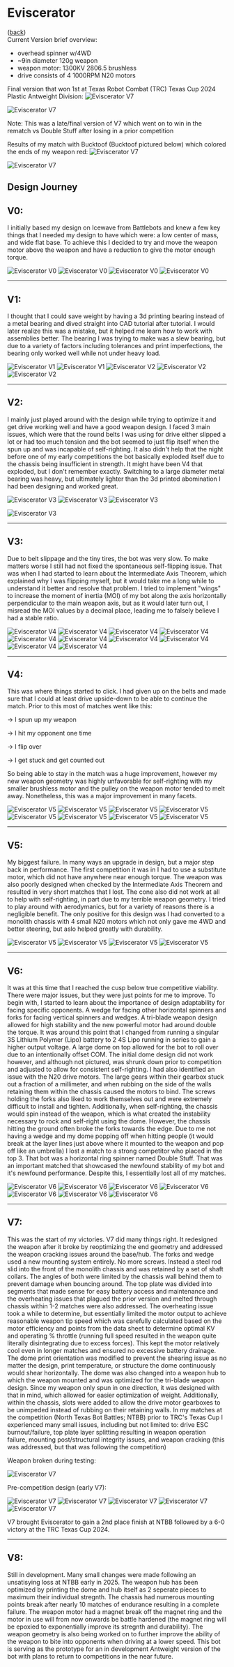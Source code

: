 # Eviscerator
([back](README.md))
<br>Current Version brief overview:
- overhead spinner w/4WD
- ~9in diameter 120g weapon
- weapon motor: 1300KV 2806.5 brushless
- drive consists of 4 1000RPM N20 motors

Final version that won 1st at Texas Robot Combat (TRC) Texas Cup 2024 Plastic Antweight Division:
![Eviscerator V7](ImagesEviscerator/o4.webp)

![Eviscerator V7](ImagesEviscerator/p6.jpg)

Note: This was a late/final version of V7 which went on to win in the rematch vs Double Stuff after losing in a prior competition

Results of my match with Bucktoof (Bucktoof pictured below) which colored the ends of my weapon red:
![Eviscerator V7](ImagesEviscerator/p4.jpg)

![Eviscerator V7](ImagesEviscerator/p5.jpg)

Design Journey
---
**V0:**
---

  I initially based my design on Icewave from Battlebots and knew a few key things that I needed my design to have which were: a low center of mass, and wide flat base. To achieve this I decided to try and move the weapon motor above the weapon and have a reduction to give the motor enough torque.

![Eviscerator V0](ImagesEviscerator/n44.png)
![Eviscerator V0](ImagesEviscerator/n43.png)
![Eviscerator V0](ImagesEviscerator/n42.png)
![Eviscerator V0](ImagesEviscerator/n41.png)

---
**V1:**
---

  I thought that I could save weight by having a 3d printing bearing instead of a metal bearing and dived straight into CAD tutorial after tutorial. I would later realize this was a mistake, but it helped me learn how to work with assemblies better. The bearing I was trying to make was a slew bearing, but due to a variety of factors including tolerances and print imperfections, the bearing only worked well while not under heavy load.

![Eviscerator V1](ImagesEviscerator/n40.png)
![Eviscerator V1](ImagesEviscerator/n39.png)
![Eviscerator V2](ImagesEviscerator/n38.png)
![Eviscerator V2](ImagesEviscerator/n37.png)
![Eviscerator V2](ImagesEviscerator/n36.png)

---
**V2:**
---

  I mainly just played around with the design while trying to optimize it and get drive working well and have a good weapon design. I faced 3 main issues, which were that the round belts I was using for drive either slipped a lot or had too much tension and the bot seemed to just flip itself when the spun up and was incapable of self-righting. It also didn't help that the night before one of my early competitions the bot basically exploded itself due to the chassis being insufficient in strength. It might have been V4 that exploded, but I don't remember exactly. Switching to a large diameter metal bearing was heavy, but ultimately lighter than the 3d printed abomination I had been designing and worked great.  

![Eviscerator V3](ImagesEviscerator/n35.png)
![Eviscerator V3](ImagesEviscerator/n34.png)
![Eviscerator V3](ImagesEviscerator/n33.png)
<!-- ![Eviscerator V0](ImagesEviscerator/n32.png) -->
<!-- ![Eviscerator V0](ImagesEviscerator/n31.png) -->
![Eviscerator V3](ImagesEviscerator/n30.jpg)

---
**V3:**
---

  Due to belt slippage and the tiny tires, the bot was very slow. To make matters worse I still had not fixed the spontaneous self-flipping issue. That was when I had started to learn about the Intermediate Axis Theorem, which explained why I was flipping myself, but it would take me a long while to understand it better and resolve that problem. I tried to implement "wings" to increase the moment of inertia (MOI) of my bot along the axis horizontally perpendicular to the main weapon axis, but as it would later turn out, I misread the MOI values by a decimal place, leading me to falsely believe I had a stable ratio.  

![Eviscerator V4](ImagesEviscerator/n29.png)
![Eviscerator V4](ImagesEviscerator/n28.png)
![Eviscerator V4](ImagesEviscerator/n26.png)
![Eviscerator V4](ImagesEviscerator/n25.png)
![Eviscerator V4](ImagesEviscerator/n24.png)
![Eviscerator V4](ImagesEviscerator/n23.png)
![Eviscerator V4](ImagesEviscerator/n22.png)
![Eviscerator V4](ImagesEviscerator/n21.png)
![Eviscerator V4](ImagesEviscerator/n20.jpg)
![Eviscerator V4](ImagesEviscerator/n20.png)

---
**V4:**
---

This was where things started to click. I had given up on the belts and made sure that I could at least drive upside-down to be able to continue the match. Prior to this most of matches went like this:

-> I spun up my weapon

-> I hit my opponent one time

-> I flip over

-> I get stuck and get counted out

So being able to stay in the match was a huge improvement, however my new weapon geometry was highly unfavorable for self-righting with my smaller brushless motor and the pulley on the weapon motor tended to melt away. Nonetheless, this was a major improvement in many facets. 

![Eviscerator V5](ImagesEviscerator/n19.png)
![Eviscerator V5](ImagesEviscerator/n18.png)
![Eviscerator V5](ImagesEviscerator/n17.png)
![Eviscerator V5](ImagesEviscerator/n16.jpg)
![Eviscerator V5](ImagesEviscerator/n15.jpg)
![Eviscerator V5](ImagesEviscerator/n15.png)
![Eviscerator V5](ImagesEviscerator/n14.jpg)
![Eviscerator V5](ImagesEviscerator/n14.png)

---
**V5:**
---

  My biggest failure. In many ways an upgrade in design, but a major step back in performance. The first competition it was in I had to use a substitute motor, which did not have anywhere near enough torque. The weapon was also poorly designed when checked by the Intermediate Axis Theorem and resulted in very short matches that I lost. The cone also did not work at all to help with self-righting, in part due to my terrible weapon geometry. I tried to play around with aerodymanics, but for a variety of reasons there is a negligible benefit. The only positive for this design was I had converted to a monolith chassis with 4 small N20 motors which not only gave me 4WD and better steering, but aslo helped greatly with durability. 

![Eviscerator V5](ImagesEviscerator/n13.png)
![Eviscerator V5](ImagesEviscerator/n12.png)
![Eviscerator V5](ImagesEviscerator/n11.png)
![Eviscerator V5](ImagesEviscerator/n10.png)

---
**V6:**
---

  It was at this time that I reached the cusp below true competitive viability. There were major issues, but they were just points for me to improve. To begin with, I started to learn about the importance of design adaptability for facing specific opponents. A wedge for facing other horizontal spinners and forks for facing vertical spinners and wedges. A tri-blade weapon design allowed for high stability and the new powerful motor had around double the torque. It was around this point that I changed from running a singular 3S Lithium Polymer (Lipo) battery to 2 4S Lipo running in series to gain a higher output voltage. A large dome on top allowed for the bot to roll over due to an intentionally offset COM. The initial dome design did not work however, and although not pictured, was shrunk down prior to competition and adjusted to allow for consistent self-righting. 
	I had also identified an issue with the N20 drive motors. The large gears within their gearbox stuck out a fraction of a millimeter, and when rubbing on the side of the walls retaining them within the chassis caused the motors to bind. The screws holding the forks also liked to work themselves out and were extremely difficult to install and tighten. Additionally, when self-righting, the chassis would spin instead of the weapon, which is what created the instability necessary to rock and self-right using the dome. However, the chassis hitting the ground often broke the forks towards the edge. Due to me not having a wedge and my dome popping off when hitting people (it would break at the layer lines just above where it mounted to the weapon and pop off like an umbrella) I lost a match to a strong competitor who placed in the top 3. That bot was a horizontal ring spinner named Double Stuff. That was an important matched that showcased the newfound stability of my bot and it's newfound performance. Despite this, I essentially lost all of my matches.  

![Eviscerator V6](ImagesEviscerator/n9.png)
![Eviscerator V6](ImagesEviscerator/n8.png)
![Eviscerator V6](ImagesEviscerator/n7.png)
![Eviscerator V6](ImagesEviscerator/n6.png)
![Eviscerator V6](ImagesEviscerator/n5.png)
![Eviscerator V6](ImagesEviscerator/n4.png)
![Eviscerator V6](ImagesEviscerator/n3.png)

---
**V7:**
---

This was the start of my victories. V7 did many things right. It redesigned the weapon after it broke by reoptimizing the end geometry and addressed the weapon cracking issues around the base/hub. The forks and wedge used a new mounting system entirely. No more screws. Instead a steel rod slid into the front of the monolith chassis and was retained by a set of shaft collars. The angles of both were limited by the chassis wall behind them to prevent damage when bouncing around. The top plate was divided into segments that made sense for easy battery access and maintenance and the overheating issues that plagued the prior version and melted through chassis within 1-2 matches were also addressed. 
	The overheating issue took a while to determine, but essentially limited the motor output to achieve reasonable weapon tip speed which was carefully calculated based on the motor efficiency and points from the data sheet to determine optimal KV and operating % throttle (running full speed resulted in the weapon quite literally disintegrating due to excess forces). This kept the motor relatively cool even in longer matches and ensured no excessive battery drainage. The dome print orientation was modified to prevent the shearing issue as no matter the design, print temperature, or structure the dome continuously would shear horizontally. The dome was also changed into a weapon hub to which the weapon mounted and was optimized for the tri-blade weapon design. Since my weapon only spun in one direction, it was designed with that in mind, which allowed for easier optimization of weight. Additionally, within the chassis, slots were added to allow the drive motor gearboxes to be unimpeded instead of rubbing on their retaining walls.
	In my matches at the competition (North Texas Bot Battles; NTBB) prior to TRC's Texas Cup I experienced many small issues, including but not limited to: drive ESC burnout/failure, top plate layer splitting resulting in weapon operation failure, mounting post/structural integrity issues, and weapon cracking (this was addressed, but that was following the competition)

Weapon broken during testing:

![Eviscerator V7](ImagesEviscerator/o5.jpg)

Pre-competition design (early V7):

![Eviscerator V7](ImagesEviscerator/n2.png)
![Eviscerator V7](ImagesEviscerator/n1.png)
![Eviscerator V7](ImagesEviscerator/p1.jpg)
![Eviscerator V7](ImagesEviscerator/p2.jpg)
![Eviscerator V7](ImagesEviscerator/p3.jpg)

V7 brought Eviscerator to gain a 2nd place finish at NTBB followed by a 6-0 victory at the TRC Texas Cup 2024. 

---
**V8:**
---

Still in development. Many small changes were made following an unsatisying loss at NTBB early in 2025. The weapon hub has been optimized by printing the dome and hub itself as 2 seperate pieces to maximum their individual stregnth. The chassis had numerous mounting points break after nearly 10 matches of endurance resulting in a complete failure. The weapon motor had a magnet break off the magnet ring and the motor in use will from now onwards be battle hardened (the magnet ring will be epoxied to exponentially improve its stregnth and durability). The weapon geometry is also being worked on to further improve the ability of the weapon to bite into opponents when driving at a lower speed. This bot is serving as the prototype for an in development Antweight version of the bot with plans to return to competitions in the near future. 

